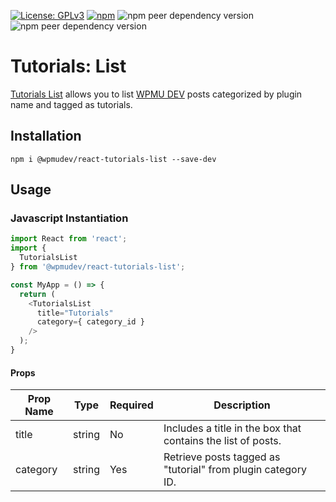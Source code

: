 [![License: GPLv3](https://img.shields.io/badge/License-GPL%20v3-blue.svg?color=green)](http://www.gnu.org/licenses/gpl-3.0)
[![npm](https://img.shields.io/npm/v/@wpmudev/react-tutorials-list)](https://www.npmjs.com/package/@wpmudev/react-tutorials-list)
![npm peer dependency version](https://img.shields.io/npm/dependency-version/@wpmudev/react-tutorials-list/peer/react)
![npm peer dependency version](https://img.shields.io/npm/dependency-version/@wpmudev/react-tutorials-list/styled-components)

# Tutorials: List
[Tutorials List](https://wpmudev.github.io/shared-ui-react/?path=/story/tutorials-list--primary) allows you to list [WPMU DEV](https://premium.wpmudev.org/blog/) posts categorized by plugin name and tagged as tutorials.

## Installation
```
npm i @wpmudev/react-tutorials-list --save-dev
```

## Usage

### Javascript Instantiation
```js
import React from 'react';
import {
  TutorialsList
} from '@wpmudev/react-tutorials-list';

const MyApp = () => {
  return (
    <TutorialsList
      title="Tutorials"
      category={ category_id }
    />
  );
}
```

#### Props
Prop Name | Type | Required | Description
--- | --- | --- | ---
title | string | No | Includes a title in the box that contains the list of posts.
category | string | Yes | Retrieve posts tagged as "tutorial" from plugin category ID.
